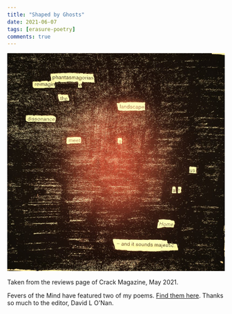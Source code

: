 ```yaml
---
title: "Shaped by Ghosts"
date: 2021-06-07
tags: [erasure-poetry]
comments: true
---
```


<img src="/assets/images/articles/2021/ghostshaped.jpeg" alt="erasure poem: phantasmagorias reimagine the lanscapes dissonance meets us at home -- and it sounds magnificent" title="was thinking how this one could be about the horrors of our histories littering our cities like the colston statue but couldn't quite make it work" class="responsive"><br>

Taken from the reviews page of Crack Magazine, May 2021.

Fevers of the Mind have featured two of my poems. [Find them here](https://feversofthemind.com/2021/06/04/2-new-poems-by-david-ralph-lewis-an-untitled-piece-the-early-bird-catches-the-worm/). Thanks so much to the editor, David L O'Nan.
